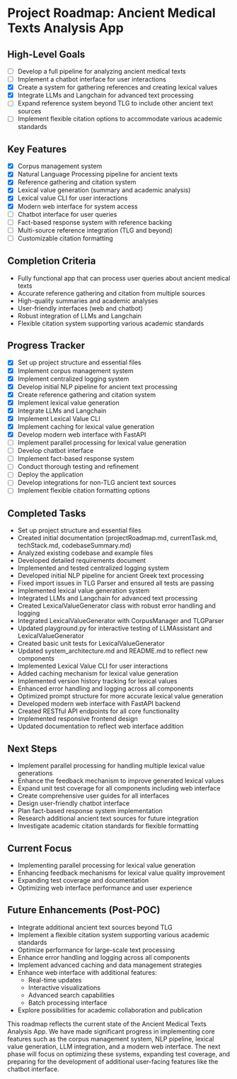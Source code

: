# Project Roadmap: Ancient Medical Texts Analysis App

## High-Level Goals
- [ ] Develop a full pipeline for analyzing ancient medical texts
- [ ] Implement a chatbot interface for user interactions
- [x] Create a system for gathering references and creating lexical values
- [x] Integrate LLMs and Langchain for advanced text processing
- [ ] Expand reference system beyond TLG to include other ancient text sources
- [ ] Implement flexible citation options to accommodate various academic standards

## Key Features
- [x] Corpus management system
- [x] Natural Language Processing pipeline for ancient texts
- [x] Reference gathering and citation system
- [x] Lexical value generation (summary and academic analysis)
- [x] Lexical value CLI for user interactions
- [x] Modern web interface for system access
- [ ] Chatbot interface for user queries
- [ ] Fact-based response system with reference backing
- [ ] Multi-source reference integration (TLG and beyond)
- [ ] Customizable citation formatting

## Completion Criteria
- Fully functional app that can process user queries about ancient medical texts
- Accurate reference gathering and citation from multiple sources
- High-quality summaries and academic analyses
- User-friendly interfaces (web and chatbot)
- Robust integration of LLMs and Langchain
- Flexible citation system supporting various academic standards

## Progress Tracker
- [x] Set up project structure and essential files
- [x] Implement corpus management system
- [x] Implement centralized logging system
- [x] Develop initial NLP pipeline for ancient text processing
- [x] Create reference gathering and citation system
- [x] Implement lexical value generation
- [x] Integrate LLMs and Langchain
- [x] Implement Lexical Value CLI
- [x] Implement caching for lexical value generation
- [x] Develop modern web interface with FastAPI
- [ ] Implement parallel processing for lexical value generation
- [ ] Develop chatbot interface
- [ ] Implement fact-based response system
- [ ] Conduct thorough testing and refinement
- [ ] Deploy the application
- [ ] Develop integrations for non-TLG ancient text sources
- [ ] Implement flexible citation formatting options

## Completed Tasks
- Set up project structure and essential files
- Created initial documentation (projectRoadmap.md, currentTask.md, techStack.md, codebaseSummary.md)
- Analyzed existing codebase and example files
- Developed detailed requirements document
- Implemented and tested centralized logging system
- Developed initial NLP pipeline for ancient Greek text processing
- Fixed import issues in TLG Parser and ensured all tests are passing
- Implemented lexical value generation system
- Integrated LLMs and Langchain for advanced text processing
- Created LexicalValueGenerator class with robust error handling and logging
- Integrated LexicalValueGenerator with CorpusManager and TLGParser
- Updated playground.py for interactive testing of LLMAssistant and LexicalValueGenerator
- Created basic unit tests for LexicalValueGenerator
- Updated system_architecture.md and README.md to reflect new components
- Implemented Lexical Value CLI for user interactions
- Added caching mechanism for lexical value generation
- Implemented version history tracking for lexical values
- Enhanced error handling and logging across all components
- Optimized prompt structure for more accurate lexical value generation
- Developed modern web interface with FastAPI backend
- Created RESTful API endpoints for all core functionality
- Implemented responsive frontend design
- Updated documentation to reflect web interface addition

## Next Steps
- Implement parallel processing for handling multiple lexical value generations
- Enhance the feedback mechanism to improve generated lexical values
- Expand unit test coverage for all components including web interface
- Create comprehensive user guides for all interfaces
- Design user-friendly chatbot interface
- Plan fact-based response system implementation
- Research additional ancient text sources for future integration
- Investigate academic citation standards for flexible formatting

## Current Focus
- Implementing parallel processing for lexical value generation
- Enhancing feedback mechanisms for lexical value quality improvement
- Expanding test coverage and documentation
- Optimizing web interface performance and user experience

## Future Enhancements (Post-POC)
- Integrate additional ancient text sources beyond TLG
- Implement a flexible citation system supporting various academic standards
- Optimize performance for large-scale text processing
- Enhance error handling and logging across all components
- Implement advanced caching and data management strategies
- Enhance web interface with additional features:
  - Real-time updates
  - Interactive visualizations
  - Advanced search capabilities
  - Batch processing interface
- Explore possibilities for academic collaboration and publication

This roadmap reflects the current state of the Ancient Medical Texts Analysis App. We have made significant progress in implementing core features such as the corpus management system, NLP pipeline, lexical value generation, LLM integration, and a modern web interface. The next phase will focus on optimizing these systems, expanding test coverage, and preparing for the development of additional user-facing features like the chatbot interface.
